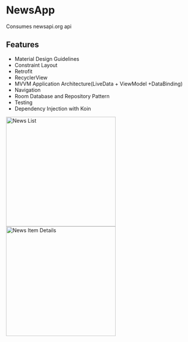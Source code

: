 # NewsApp
Consumes newsapi.org api

## Features

- Material Design Guidelines
- Constraint Layout
- Retrofit
- RecyclerView
- MVVM Application Architecture(LiveData + ViewModel +DataBinding)
- Navigation
- Room Database and Repository Pattern
- Testing
- Dependency Injection with Koin


<img src="https://user-images.githubusercontent.com/40742916/75032997-e91f1500-54ba-11ea-87ec-b392e6529c19.jpg" width="300" alt="News List" > <img src="https://user-images.githubusercontent.com/40742916/75032985-e58b8e00-54ba-11ea-9545-f5d68c9cf3b4.jpg" width="300" alt="News Item Details">
